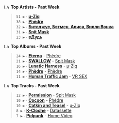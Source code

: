 <!--START_LASTFM_ARTISTS:{"period": "7day", "rows": 5}-->
<a href="https://last.fm" target="_blank"><img src="https://user-images.githubusercontent.com/17434202/215290617-e793598d-d7c9-428f-9975-156db1ba89cc.svg" alt="Last.fm Logo" width="18" height="13"/></a> **Top Artists - Past Week**

> `51 ▶️` ∙ **[µ-Ziq](https://www.last.fm/music/%C2%B5-Ziq)**<br/>
> `38 ▶️` ∙ **[Phèdre](https://www.last.fm/music/Ph%C3%A8dre)**<br/>
> `32 ▶️` ∙ **[Битлджус, Бэтмен, Алиса, Вилли Вонка](https://www.last.fm/music/%D0%91%D0%B8%D1%82%D0%BB%D0%B4%D0%B6%D1%83%D1%81,+%D0%91%D1%8D%D1%82%D0%BC%D0%B5%D0%BD,+%D0%90%D0%BB%D0%B8%D1%81%D0%B0,+%D0%92%D0%B8%D0%BB%D0%BB%D0%B8+%D0%92%D0%BE%D0%BD%D0%BA%D0%B0)**<br/>
> `31 ▶️` ∙ **[Spit Mask](https://www.last.fm/music/Spit+Mask)**<br/>
> `23 ▶️` ∙ **[вДудь](https://www.last.fm/music/%D0%B2%D0%94%D1%83%D0%B4%D1%8C)**<br/>
<!--END_LASTFM_ARTISTS-->

<!--START_LASTFM_ALBUMS:{"period": "7day", "rows": 5}-->
<a href="https://last.fm" target="_blank"><img src="https://user-images.githubusercontent.com/17434202/215290617-e793598d-d7c9-428f-9975-156db1ba89cc.svg" alt="Last.fm Logo" width="18" height="13"/></a> **Top Albums - Past Week**

> `24 ▶️` ∙ **[Eterna](https://www.last.fm/music/Ph%C3%A8dre/Eterna)** - [Phèdre](https://www.last.fm/music/Ph%C3%A8dre)<br/>
> `21 ▶️` ∙ **[SWALLOW](https://www.last.fm/music/Spit+Mask/SWALLOW)** - [Spit Mask](https://www.last.fm/music/Spit+Mask)<br/>
> `16 ▶️` ∙ **[Lunatic Harness](https://www.last.fm/music/%C2%B5-Ziq/Lunatic+Harness)** - [µ-Ziq](https://www.last.fm/music/%C2%B5-Ziq)<br/>
> `14 ▶️` ∙ **[Phèdre](https://www.last.fm/music/Ph%C3%A8dre/Ph%C3%A8dre)** - [Phèdre](https://www.last.fm/music/Ph%C3%A8dre)<br/>
> `11 ▶️` ∙ **[Human Traffic Jam](https://www.last.fm/music/VR+SEX/Human+Traffic+Jam)** - [VR SEX](https://www.last.fm/music/VR+SEX)<br/>
<!--END_LASTFM_ALBUMS-->

<!--START_LASTFM_TRACKS:{"period": "7day", "rows": 5}-->
<a href="https://last.fm" target="_blank"><img src="https://user-images.githubusercontent.com/17434202/215290617-e793598d-d7c9-428f-9975-156db1ba89cc.svg" alt="Last.fm Logo" width="18" height="13"/></a> **Top Tracks - Past Week**

> `12 ▶️` ∙ **[Permission](https://www.last.fm/music/Spit+Mask/_/Permission)** - [Spit Mask](https://www.last.fm/music/Spit+Mask)<br/>
> `10 ▶️` ∙ **[Cocoon](https://www.last.fm/music/Ph%C3%A8dre/_/Cocoon)** - [Phèdre](https://www.last.fm/music/Ph%C3%A8dre)<br/>
> `10 ▶️` ∙ **[Catkin and Teasel](https://www.last.fm/music/%C2%B5-Ziq/_/Catkin+and+Teasel)** - [µ-Ziq](https://www.last.fm/music/%C2%B5-Ziq)<br/>
> `8 ▶️` ∙ **[K-Cloche](https://www.last.fm/music/Datassette/_/K-Cloche)** - [Datassette](https://www.last.fm/music/Datassette)<br/>
> `7 ▶️` ∙ **[Pidpunk](https://www.last.fm/music/Home+Video/_/Pidpunk)** - [Home Video](https://www.last.fm/music/Home+Video)<br/>
<!--END_LASTFM_TRACKS-->